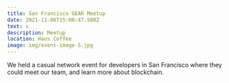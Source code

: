 ```yaml
---
title: San Francisco GEAR Meetup
date: 2021-11-06T15:00:47.580Z
text: s
description: Meetup
location: Haus Coffee
image: img/event-image-5.jpg
---
```

We held a casual network event for developers in San Francisco where they could meet our team, and learn more about blockchain.